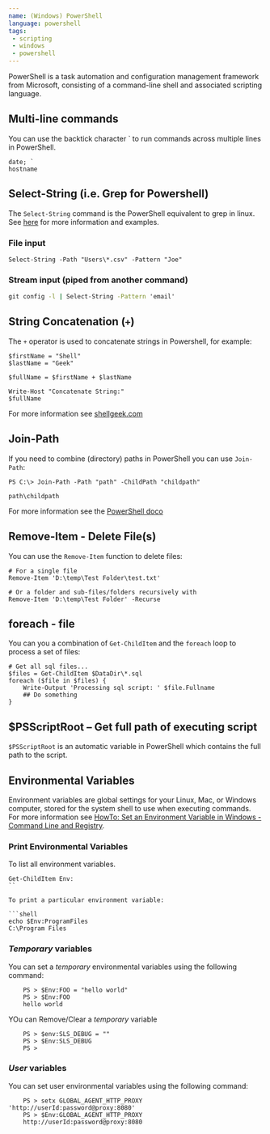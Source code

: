 ```yaml
---
name: (Windows) PowerShell
language: powershell
tags:
 - scripting
 - windows
 - powershell
---
```


PowerShell is a task automation and configuration management framework from Microsoft, consisting of a command-line shell and associated scripting language.
<!--more-->

## Multi-line commands

You can use the backtick character ` to run commands across multiple lines in PowerShell.

```shell
date; `
hostname
```

## Select-String (i.e. Grep for Powershell)

The `Select-String` command is the PowerShell equivalent to grep in linux.
See [here](https://adamtheautomator.com/powershell-grep/) for more information and examples.

### File input

```shell
Select-String -Path "Users\*.csv" -Pattern "Joe"
```

### Stream input (piped from another command)

``` cmd
git config -l | Select-String -Pattern 'email'
```

## String Concatenation (`+`)

The `+` operator is used to concatenate strings in Powershell, for example:

```shell
$firstName = "Shell"
$lastName = "Geek"

$fullName = $firstName + $lastName

Write-Host "Concatenate String:"
$fullName
```

For more information see [shellgeek.com](https://shellgeek.com/powershell-concatenate-string/)

## Join-Path

If you need to combine (directory) paths in PowerShell you can use `Join-Path`:

```shell
PS C:\> Join-Path -Path "path" -ChildPath "childpath"

path\childpath
```

For more information see the [PowerShell doco](https://learn.microsoft.com/en-us/powershell/module/microsoft.powershell.management/join-path.)

## Remove-Item - Delete File(s)

You can use the `Remove-Item` function to delete files:

```shell
# For a single file
Remove-Item 'D:\temp\Test Folder\test.txt'

# Or a folder and sub-files/folders recursively with
Remove-Item 'D:\temp\Test Folder' -Recurse
```

## foreach - file

You can you a combination of `Get-ChildItem` and the `foreach` loop to process a set of files:

```shell
# Get all sql files...
$files = Get-ChildItem $DataDir\*.sql
foreach ($file in $files) {
    Write-Output 'Processing sql script: ' $file.Fullname
    ## Do something
}
```

## $PSScriptRoot – Get full path of executing script

`$PSScriptRoot` is an automatic variable in PowerShell which contains the full path to the script.

## Environmental Variables

Environment variables are global settings for your Linux, Mac, or Windows computer, stored for the system shell to use when executing commands. For more information see [HowTo: Set an Environment Variable in Windows - Command Line and Registry](http://www.dowdandassociates.com/blog/content/howto-set-an-environment-variable-in-windows-command-line-and-registry/).

### Print Environmental Variables

To list all environment variables.

```shell
Get-ChildItem Env:
``

To print a particular environment variable:

```shell
echo $Env:ProgramFiles
C:\Program Files
```

### *Temporary* variables

You can set a *temporary* environmental variables using the following command:

```shell
    PS > $Env:FOO = "hello world"
    PS > $Env:FOO
    hello world
```

YOu can Remove/Clear a *temporary* variable

```shell
    PS > $env:SLS_DEBUG = ""
    PS > $Env:SLS_DEBUG
    PS >
```

### *User* variables

You can set user environmental variables using the following command:

```shell
    PS > setx GLOBAL_AGENT_HTTP_PROXY 'http://userId:password@proxy:8080'
    PS > $Env:GLOBAL_AGENT_HTTP_PROXY
    http://userId:password@proxy:8080
```

